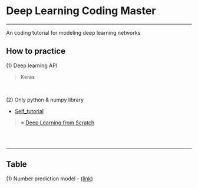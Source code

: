 # Deep Learning Coding Master 
*** 
An coding tutorial for modeling deep learning networks <br/>


## How to practice 
(1) Deep learning API
> Keras 

<br/>

(2) Only python & numpy library <br/>
* [Self_tutorial](https://github.com/DoranLyong/DL_coding_master/tree/master/Self_tutorial)
> ※ [Deep Learning from Scratch](https://github.com/WegraLee/deep-learning-from-scratch)



<br/><br/>

***
## Table 
(1) Number prediction model - [ (link) ](https://github.com/DoranLyong/DL_coding_master/tree/master/Practic1)
